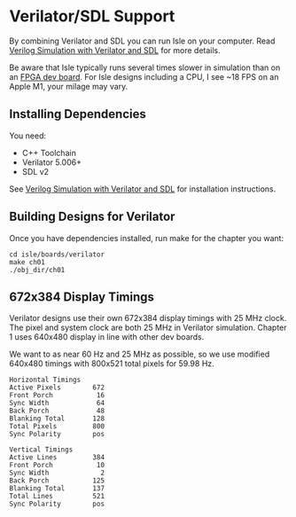 # Verilator/SDL Support

By combining Verilator and SDL you can run Isle on your computer. Read [Verilog Simulation with Verilator and SDL](http://projectf.io/posts/verilog-sim-verilator-sdl/) for more details.

Be aware that Isle typically runs several times slower in simulation than on an [FPGA dev board](../). For Isle designs including a CPU, I see ~18 FPS on an Apple M1, your milage may vary.

## Installing Dependencies

You need:

* C++ Toolchain
* Verilator 5.006+
* SDL v2

See [Verilog Simulation with Verilator and SDL](http://projectf.io/posts/verilog-sim-verilator-sdl/#installing-dependencies) for installation instructions.

## Building Designs for Verilator

Once you have dependencies installed, run make for the chapter you want:

```shell
cd isle/boards/verilator
make ch01
./obj_dir/ch01
```

## 672x384 Display Timings

Verilator designs use their own 672x384 display timings with 25 MHz clock. The pixel and system clock are both 25 MHz in Verilator simulation. Chapter 1 uses 640x480 display in line with other dev boards.

We want to as near 60 Hz and 25 MHz as possible, so we use modified 640x480 timings with 800x521 total pixels for 59.98 Hz.

```
Horizontal Timings
Active Pixels        672
Front Porch           16
Sync Width            64
Back Porch            48
Blanking Total       128
Total Pixels         800
Sync Polarity        pos

Vertical Timings
Active Lines         384
Front Porch           10
Sync Width             2
Back Porch           125
Blanking Total       137
Total Lines          521
Sync Polarity        pos
```
